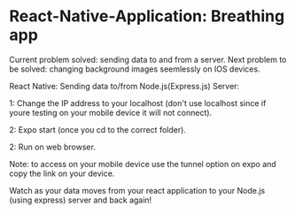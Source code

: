 # React-Native-Application: Breathing app
Current problem solved: sending data to and from a server.
Next problem to be solved: changing background images seemlessly on IOS devices.



React Native: Sending data to/from Node.js(Express.js) Server:

1: Change the IP address to your localhost (don't use localhost since if youre testing on your mobile device it will not connect).

2: Expo start (once you cd to the correct folder).

2: Run on web browser. 

Note: to access on your mobile device use the tunnel option on expo and copy the link on your device.

Watch as your data moves from your react application to your Node.js (using express) server and back again!


